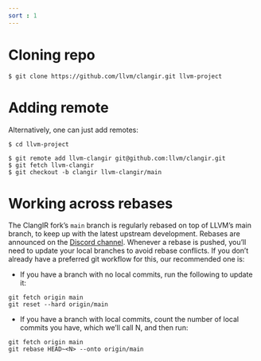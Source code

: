 ```yaml
---
sort : 1
---
```


# Cloning repo

```
$ git clone https://github.com/llvm/clangir.git llvm-project
```
# Adding remote

Alternatively, one can just add remotes:

```
$ cd llvm-project

$ git remote add llvm-clangir git@github.com:llvm/clangir.git
$ git fetch llvm-clangir
$ git checkout -b clangir llvm-clangir/main
```

# Working across rebases

The ClangIR fork’s `main` branch is regularly rebased on top of LLVM’s
main branch, to keep up with the latest upstream development. Rebases
are announced on the [Discord channel](https://discord.com/channels/636084430946959380/1034236948421804074).
Whenever a rebase is pushed, you’ll need to update your local branches
to avoid rebase conflicts. If you don’t already have a preferred git
workflow for this, our recommended one is:

* If you have a branch with no local commits, run the following to
  update it:
```
git fetch origin main
git reset --hard origin/main
```

* If you have a branch with local commits, count the number of local
  commits you have, which we’ll call N, and then run:
```
git fetch origin main
git rebase HEAD~<N> --onto origin/main
```
